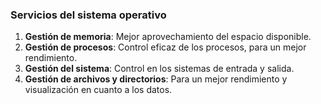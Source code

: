 ### Servicios del sistema operativo

1. **Gestión de memoria**: Mejor aprovechamiento del espacio disponible.
2. **Gestión de procesos**: Control eficaz de los procesos, para un mejor rendimiento.
3. **Gestión del sistema**: Control en los sistemas de entrada y salida.
4. **Gestión de archivos y directorios**: Para un mejor rendimiento y visualización en cuanto a los datos.
